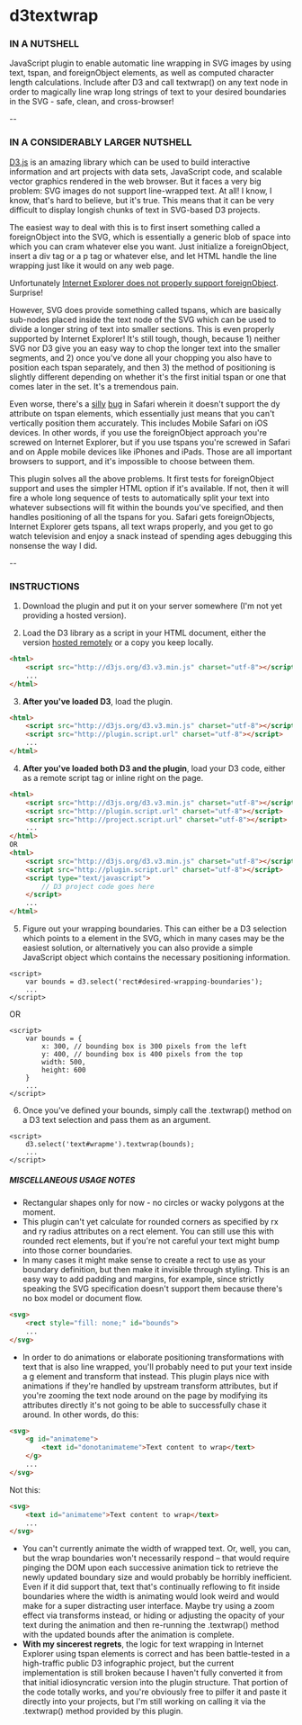 d3textwrap
==========

<h3>IN A NUTSHELL</h3>

JavaScript plugin to enable automatic line wrapping in SVG images by using text, tspan, and foreignObject elements, as well as computed character length calculations. Include after D3 and call textwrap() on any text node in order to magically line wrap long strings of text to your desired boundaries in the SVG - safe, clean, and cross-browser!

--

<h3>IN A CONSIDERABLY LARGER NUTSHELL</h3>

<a href="http://d3js.org">D3.js</a> is an amazing library which can be used to build interactive information and art projects with data sets, JavaScript code, and scalable vector graphics rendered in the web browser. But it faces a very big problem: SVG images do not support line-wrapped text. At all! I know, I know, that's hard to believe, but it's true. This means that it can be very difficult to display longish chunks of text in SVG-based D3 projects.

The easiest way to deal with this is to first insert something called a foreignObject into the SVG, which is essentially a generic blob of space into which you can cram whatever else you want. Just initialize a foreignObject, insert a div tag or a p tag or whatever else, and let HTML handle the line wrapping just like it would on any web page.

Unfortunately <a href="http://stackoverflow.com/questions/19739672/foreignobject-is-not-working-in-ie10">Internet Explorer does not properly support foreignObject</a>. Surprise!

However, SVG does provide something called tspans, which are basically sub-nodes placed inside the text node of the SVG which can be used to divide a longer string of text into smaller sections. This is even properly supported by Internet Explorer! It's still tough, though, because 1) neither SVG nor D3 give you an easy way to chop the longer text into the smaller segments, and 2) once you've done all your chopping you also have to position each tspan separately, and then 3) the method of positioning is slightly different depending on whether it's the first initial tspan or one that comes later in the set. It's a tremendous pain.

Even worse, there's a <a href="http://stackoverflow.com/questions/9137222/raphael-text-and-safari">silly</a> <a href="http://stackoverflow.com/questions/16701246/why-are-programmatically-inserted-svg-tspan-elements-not-drawn-except-with-d3">bug</a> in Safari wherein it doesn't support the dy attribute on tspan elements, which essentially just means that you can't vertically position them accurately. This includes Mobile Safari on iOS devices. In other words, if you use the foreignObject approach you're screwed on Internet Explorer, but if you use tspans you're screwed in Safari and on Apple mobile devices like iPhones and iPads. Those are all important browsers to support, and it's impossible to choose between them.

This plugin solves all the above problems. It first tests for foreignObject support and uses the simpler HTML option if it's available. If not, then it will fire a whole long sequence of tests to automatically split your text into whatever subsections will fit within the bounds you've specified, and then handles positioning of all the tspans for you. Safari gets foreignObjects, Internet Explorer gets tspans, all text wraps properly, and you get to go watch television and enjoy a snack instead of spending ages debugging this nonsense the way I did.

-- 

<h3>INSTRUCTIONS</h3>

1) Download the plugin and put it on your server somewhere (I'm not yet providing a hosted version).

2) Load the D3 library as a script in your HTML document, either the version <a href="http://d3js.org/d3.v3.min.js">hosted remotely</a> or a copy you keep locally.
```html
<html>
    <script src="http://d3js.org/d3.v3.min.js" charset="utf-8"></script>
    ...
</html>
```
3) <b>After you've loaded D3</b>, load the plugin.
```html
<html>
    <script src="http://d3js.org/d3.v3.min.js" charset="utf-8"></script>
    <script src="http://plugin.script.url" charset="utf-8"></script>
    ...
</html>
```
4) <b>After you've loaded both D3 and the plugin</b>, load your D3 code, either as a remote script tag or inline right on the page.
```html
<html>
    <script src="http://d3js.org/d3.v3.min.js" charset="utf-8"></script>
    <script src="http://plugin.script.url" charset="utf-8"></script>
    <script src="http://project.script.url" charset="utf-8"></script>
    ...
</html>
OR
<html>
    <script src="http://d3js.org/d3.v3.min.js" charset="utf-8"></script>
    <script src="http://plugin.script.url" charset="utf-8"></script>
    <script type="text/javascript">
        // D3 project code goes here
    </script>
    ...
</html>
```
5) Figure out your wrapping boundaries. This can either be a D3 selection which points to a <rect> element in the SVG, which in many cases may be the easiest solution, or alternatively you can also provide a simple JavaScript object which contains the necessary positioning information.
```
<script>
    var bounds = d3.select('rect#desired-wrapping-boundaries');
    ...
</script>
```
OR
```
<script>
    var bounds = {
        x: 300, // bounding box is 300 pixels from the left
        y: 400, // bounding box is 400 pixels from the top
        width: 500,
        height: 600
    }
    ...
</script>
```
6) Once you've defined your bounds, simply call the .textwrap() method on a D3 text selection and pass them as an argument.
```
<script>
    d3.select('text#wrapme').textwrap(bounds);
    ...
</script>
```

<h5>MISCELLANEOUS USAGE NOTES</h5>

- Rectangular shapes only for now - no circles or wacky polygons at the moment.
- This plugin can't yet calculate for rounded corners as specified by rx and ry radius attributes on a rect element. You can still use this with rounded rect elements, but if you're not careful your text might bump into those corner boundaries.
- In many cases it might make sense to create a rect to use as your boundary definition, but then make it invisible through styling. This is an easy way to add padding and margins, for example, since strictly speaking the SVG specification doesn't support them because there's no box model or document flow.

```html
<svg>
    <rect style="fill: none;" id="bounds">
    ...
</svg>
```
- In order to do animations or elaborate positioning transformations with text that is also line wrapped, you'll probably need to put your text inside a g element and transform that instead. This plugin plays nice with animations if they're handled by upstream transform attributes, but if you're zooming the text node around on the page by modifying its attributes directly it's not going to be able to successfully chase it around. In other words, do this:

```html
<svg>
    <g id="animateme">
        <text id="donotanimateme">Text content to wrap</text>
    </g>
    ...
</svg>
```

Not this:

```html
<svg>
    <text id="animateme">Text content to wrap</text>
    ...
</svg>
```
- You can't currently animate the width of wrapped text. Or, well, you can, but the wrap boundaries won't necessarily respond – that would require pinging the DOM upon each successive animation tick to retrieve the newly updated boundary size and would probably be horribly inefficient. Even if it did support that, text that's continually reflowing to fit inside boundaries where the width is animating would look weird and would make for a super distracting user interface. Maybe try using a zoom effect via transforms instead, or hiding or adjusting the opacity of your text during the animation and then re-running the .textwrap() method with the updated bounds after the animation is complete.
- <strong>With my sincerest regrets</strong>, the logic for text wrapping in Internet Explorer using tspan elements is correct and has been battle-tested in a high-traffic public D3 infographic project, but the current implementation is still broken because I haven't fully converted it from that initial idiosyncratic version into the plugin structure. That portion of the code totally works, and you're obviously free to pilfer it and paste it directly into your projects, but I'm still working on calling it via the .textwrap() method provided by this plugin.